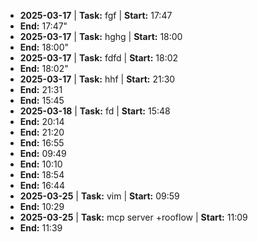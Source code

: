 

- **2025-03-17** | **Task:** fgf | **Start:** 17:47 
 - **End:** 17:47"
- **2025-03-17** | **Task:** hghg | **Start:** 18:00 
 - **End:** 18:00"
- **2025-03-17** | **Task:** fdfd | **Start:** 18:02 
 - **End:** 18:02"
- **2025-03-17** | **Task:** hhf | **Start:** 21:30
 - **End:** 21:31
 - **End:** 15:45
- **2025-03-18** | **Task:** fd | **Start:** 15:48 
 - **End:** 20:14
 - **End:** 21:20
 - **End:** 16:55
 - **End:** 09:49
 - **End:** 10:10
 - **End:** 18:54
 - **End:** 16:44
- **2025-03-25** | **Task:** vim  | **Start:** 09:59 
 - **End:** 10:29
- **2025-03-25** | **Task:** mcp server +rooflow | **Start:** 11:09 
 - **End:** 11:39